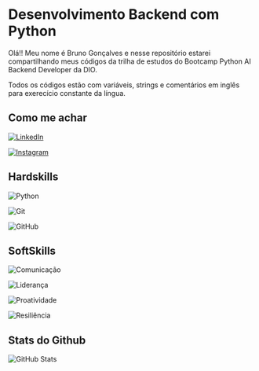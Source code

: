 # Desenvolvimento Backend com Python

Olá!! Meu nome é Bruno Gonçalves e nesse repositório estarei compartilhando meus códigos da trilha de estudos do Bootcamp Python AI Backend Developer da DIO.

Todos os códigos estão com variáveis, strings e comentários em inglês para exerecício constante da língua.

## Como me achar
[![LinkedIn](https://img.shields.io/badge/LinkedIn-0077B5?style=for-the-badge&logo=linkedin&logoColor=white)](https://www.linkedin.com/in/bruno-rocha-goncalves)

[![Instagram](https://img.shields.io/badge/-Instagram-%23E4405F?style=for-the-badge&logo=instagram&logoColor=white)](https://www.instagram.com/brunorgb/)

## Hardskills

![Python](https://img.shields.io/badge/python-3670A0?style=for-the-badge&logo=python&logoColor=ffdd54)

![Git](https://img.shields.io/badge/git-%23F05033.svg?style=for-the-badge&logo=git&logoColor=white)

![GitHub](https://img.shields.io/badge/github-%23121011.svg?style=for-the-badge&logo=github&logoColor=white)

[comment]: <> (This "[//]: #" is a comment paramether that i used to take out some skill that i dont have, but already were configured. Sometime, if I need, I can reuse it)

[//]: #![C#](https://img.shields.io/badge/C%23-239120?style=for-the-badge&logo=c-sharp&logoColor=white)

[//]: #![TypeScript](https://img.shields.io/badge/TypeScript-007ACC?style=for-the-badge&logo=typescript&logoColor=white)

[//]: #![JavaScript](https://img.shields.io/badge/JavaScript-F7DF1E?style=for-the-badge&logo=javascript&logoColor=black)

[//]: #![.NET](https://img.shields.io/badge/.NET-5C2D91?style=for-the-badge&logo=.net&logoColor=white)

[//]: #![NodeJS](https://img.shields.io/badge/node.js-6DA55F?style=for-the-badge&logo=node.js&logoColor=white)

[//]: #![AWS](https://img.shields.io/badge/AWS-000.svg?style=for-the-badge&logo=amazon-aws&logoColor=white)

[//]: #![Render](https://img.shields.io/badge/Render-%46E3B7.svg?style=for-the-badge&logo=render&logoColor=white)

[//]: #![MySQL](https://img.shields.io/badge/MySQL-00000F?style=for-the-badge&logo=mysql&logoColor=white)

[//]: #![SQLite](https://img.shields.io/badge/SQLite-000?style=for-the-badge&logo=sqlite&logoColor=07405E)

[//]: #![PostgreSQL](https://img.shields.io/badge/PostgreSQL-000?style=for-the-badge&logo=postgresql)

## SoftSkills

![Comunicação](https://img.shields.io/badge/Comunicação-000?style=for-the-badge)

![Liderança](https://img.shields.io/badge/Liderança-000?style=for-the-badge)

![Proatividade](https://img.shields.io/badge/Proatividade-000?style=for-the-badge)

![Resiliência](https://img.shields.io/badge/Resiliência-000?style=for-the-badge)

## Stats do Github
![GitHub Stats](https://github-readme-stats.vercel.app/api?username=brunorgoncalves&theme=transparent&bg_color=000&border_color=30A3DC&show_icons=true&icon_color=30A3DC&title_color=E94D5F&text_color=FFF)
